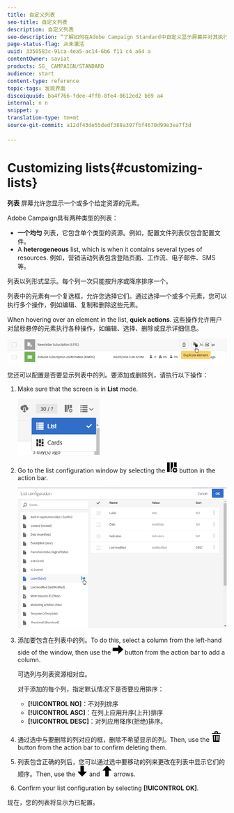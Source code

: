 ```yaml
---
title: 自定义列表
seo-title: 自定义列表
description: 自定义列表
seo-description: “了解如何在Adobe Campaign Standard中自定义显示屏幕并对其执行操作：对元素进行排序、筛选、删除或复制。列表屏幕显示一个或多个给定资源的元素”。
page-status-flag: 从未激活
uuid: 3350583c-91ca-4ea5-ac14-6b6 f11 c4 a64 a
contentOwner: saviat
products: SG_ CAMPAIGN/STANDARD
audience: start
content-type: reference
topic-tags: 发现界面
discoiquuid: ba4f766-fdee-4ff0-8fe4-0612ed2 b69 a4
internal: n n
snippet: y
translation-type: tm+mt
source-git-commit: a12df43de55dedf388a397fbf4670d99e3ea7f3d

---
```



# Customizing lists{#customizing-lists}

**列表** 屏幕允许您显示一个或多个给定资源的元素。

Adobe Campaign具有两种类型的列表：

* **一个均匀** 列表，它包含单个类型的资源。例如，配置文件列表仅包含配置文件。
* A **heterogeneous** list, which is when it contains several types of resources. 例如，营销活动列表包含登陆页面、工作流、电子邮件、SMS等。

列表以列形式显示。每个列一次只能按升序或降序排序一个。

列表中的元素有一个复选框，允许您选择它们。通过选择一个或多个元素，您可以执行多个操作，例如编辑、复制和删除这些元素。

When hovering over an element in the list, **quick actions**. 这些操作允许用户对鼠标悬停的元素执行各种操作，如编辑、选择、删除或显示详细信息。

![](assets/overview_list_quickactions.png)

您还可以配置是否要显示列表中的列。要添加或删除列，请执行以下操作：

1. Make sure that the screen is in **List** mode.

   ![](assets/export_list_mode_switch.png)

1. Go to the list configuration window by selecting the ![](assets/columnsettings.png) button in the action bar.

   ![](assets/list_configuration1.png)

1. 添加要包含在列表中的列。To do this, select a column from the left-hand side of the window, then use the ![](assets/arrowright.png) button from the action bar to add a column.

   可选列与列表资源相对应。

   对于添加的每个列，指定默认情况下是否要应用排序：

   * **[!UICONTROL NO]**：不对列排序
   * **[!UICONTROL ASC]**：在列上应用升序(上升)排序
   * **[!UICONTROL DESC]**：对列应用降序(拒绝)排序。

1. 通过选中与要删除的列对应的框，删除不希望显示的列。Then, use the ![](assets/delete.png) button from the action bar to confirm deleting them.
1. 列表包含正确的列后，您可以通过选中要移动的列来更改在列表中显示它们的顺序。Then, use the ![](assets/arrowdown.png) and ![](assets/arrowup.png) arrows.
1. Confirm your list configuration by selecting **[!UICONTROL OK]**.

现在，您的列表将显示为已配置。

